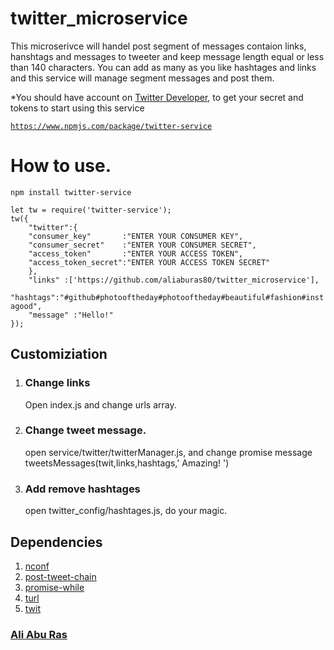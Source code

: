 # twitter_microservice
This microserivce will handel post segment of messages contaion links, hanshtags and messages to tweeter and keep message length equal or less than 140 characters.
You can add as many as you like hashtages and links and this service will manage segment messages and post them.
<p>*You should have account on <a href='https://dev.twitter.com/'>Twitter Developer</a>, to get your secret and tokens to start using this service </p>

<code>https://www.npmjs.com/package/twitter-service</code>

<h1>How to use.</h1>
  <code>npm install twitter-service</code><br>
  <P>
  <P>
<code>let tw = require('twitter-service');</code><br>
<code>tw({</code><br>
<code>    "twitter":{</code><br>
<code>    "consumer_key"       :"ENTER YOUR CONSUMER KEY",</code><br>
<code>    "consumer_secret"    :"ENTER YOUR CONSUMER SECRET",</code><br>
<code>    "access_token"       :"ENTER YOUR ACCESS TOKEN",</code><br>
<code>    "access_token_secret":"ENTER YOUR ACCESS TOKEN SECRET"</code><br>
<code>    },</code><br>
<code>    "links" :['https://github.com/aliaburas80/twitter_microservice'],</code><br>
<code>    "hashtags":"#github#photooftheday#photooftheday#beautiful#fashion#instagood",</code><br>
<code>    "message" :"Hello!"</code><br>
<code>});</code><br>



<h2>Customiziation</h2>
  <ol>
  <li>
  <h3>Change links</h3>
    <p>Open index.js and change urls array.</p>
  </li>
  <li>
  <h3>Change tweet message.</h3>
    <p>open service/twitter/twitterManager.js, and change promise message  tweetsMessages(twit,links,hashtags,' Amazing! ')</p>
  </li>
  <li> 
  <h3>Add remove hashtages</h3>
    <p>open twitter_config/hashtages.js, do your magic.</p>
  </li>
  </ol>

  
 <h2>Dependencies</h2>
 <ol>
   <li><a href='https://www.npmjs.com/package/nconf'>nconf</a></li>
   <li><a href='https://www.npmjs.com/package/post-tweet-chain'>post-tweet-chain</a></li>
   <li><a href='https://www.npmjs.com/package/promise-while'>promise-while</a></li>
   <li><a href='https://www.npmjs.com/package/turl'>turl</a></li>
   <li><a href='https://www.npmjs.com/package/twit'>twit</a></li>
 </ol>
<h3><a href="mailto:aliaburas80@gmail.com">Ali Abu Ras</a><h3>
